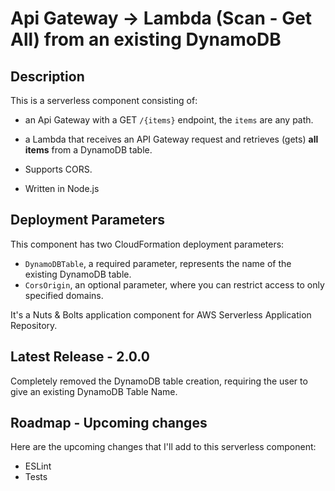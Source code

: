 
# Api Gateway -> Lambda (Scan - Get All) from an existing DynamoDB

## Description

This is a serverless component consisting of:

- an Api Gateway with a GET `/{items}` endpoint, the `items` are any path.
- a Lambda that receives an API Gateway request and retrieves (gets) **all items** from a DynamoDB table.

- Supports CORS.
- Written in Node.js

## Deployment Parameters

This component has two CloudFormation deployment parameters:

- `DynamoDBTable`, a required parameter, represents the name of the existing DynamoDB table.
- `CorsOrigin`, an optional parameter, where you can restrict access to only specified domains.

It's a Nuts & Bolts application component for AWS Serverless Application Repository.

## Latest Release - 2.0.0

Completely removed the DynamoDB table creation, requiring the user to give an existing DynamoDB Table Name.

## Roadmap - Upcoming changes

Here are the upcoming changes that I'll add to this serverless component:

- ESLint
- Tests